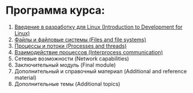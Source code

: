 # Программа курса:
1. [Введение в разработку для Linux (Introduction to Development for Linux)](https://github.com/KIMdaniiell/System-Software-Course/tree/main/Basics%20of%20programming%20for%20Linux/Introduction%20to%20Development%20for%20Linux)
2. [Файлы и файловые системы (Files and file systems)](https://github.com/KIMdaniiell/System-Software-Course/tree/main/Basics%20of%20programming%20for%20Linux/Files%20and%20file%20systems)
3. [Процессы и потоки (Processes and threads)](https://github.com/KIMdaniiell/System-Software-Course/tree/main/Basics%20of%20programming%20for%20Linux/Processes%20and%20threads)
4. [Взаимодействие процессов (Interprocess communication)](https://github.com/KIMdaniiell/System-Software-Course/tree/main/Basics%20of%20programming%20for%20Linux/Inter-process%20communication)
5. Сетевые возможности (Network capabilities)
6. Заключительный модуль (Final module)
7. Дополнительный и справочный материал (Additional and reference material)
8. Дополнительные темы (Additional topics)
